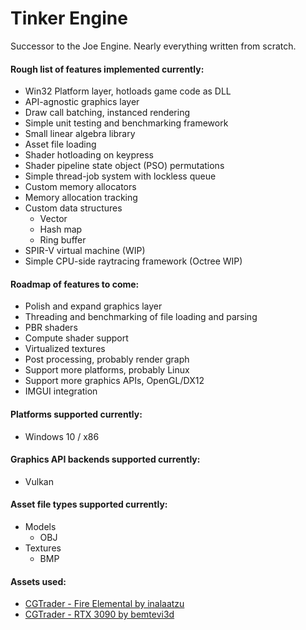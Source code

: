 # Tinker Engine

Successor to the Joe Engine. Nearly everything written from scratch.

#### Rough list of features implemented currently:
* Win32 Platform layer, hotloads game code as DLL
* API-agnostic graphics layer
* Draw call batching, instanced rendering
* Simple unit testing and benchmarking framework
* Small linear algebra library
* Asset file loading
* Shader hotloading on keypress
* Shader pipeline state object (PSO) permutations
* Simple thread-job system with lockless queue
* Custom memory allocators
* Memory allocation tracking
* Custom data structures
  * Vector
  * Hash map
  * Ring buffer
* SPIR-V virtual machine (WIP)
* Simple CPU-side raytracing framework (Octree WIP)

#### Roadmap of features to come:
* Polish and expand graphics layer
* Threading and benchmarking of file loading and parsing
* PBR shaders
* Compute shader support
* Virtualized textures
* Post processing, probably render graph
* Support more platforms, probably Linux
* Support more graphics APIs, OpenGL/DX12
* IMGUI integration

#### Platforms supported currently:
* Windows 10 / x86

#### Graphics API backends supported currently:
* Vulkan

#### Asset file types supported currently:
* Models
  * OBJ
* Textures
  * BMP

#### Assets used:  
* [CGTrader - Fire Elemental by inalaatzu](https://www.cgtrader.com/free-3d-models/character/fantasy/fire-elemental-29c02a51-2d44-4c4b-9e73-fc5899cd690d)  
* [CGTrader - RTX 3090 by bemtevi3d](https://www.cgtrader.com/free-3d-models/electronics/computer/rtx-3090-graphic-card-3d-model)

